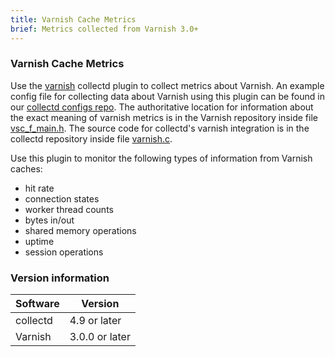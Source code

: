```yaml
---
title: Varnish Cache Metrics
brief: Metrics collected from Varnish 3.0+
---
```

### Varnish Cache Metrics

Use the [varnish](https://collectd.org/wiki/index.php/Plugin:Varnish) collectd
plugin to collect metrics about Varnish. An example config file for collecting
data about Varnish using this plugin can be found in our
[collectd configs repo](https://github.com/signalfx/signalfx-collectd-configs/blob/master/managed_config/10-varnish.conf).
The authoritative location for information about the exact meaning of varnish metrics
is in the Varnish repository inside file [vsc_f_main.h](https://github.com/varnish/Varnish-Cache/blob/master/include/tbl/vsc_f_main.h).
The source code for collectd's varnish integration is in the collectd repository
inside file [varnish.c](https://github.com/signalfx/collectd/blob/master/src/varnish.c).

Use this plugin to monitor the following types of information from Varnish caches:

* hit rate
* connection states
* worker thread counts
* bytes in/out
* shared memory operations
* uptime
* session operations

### Version information

| Software  | Version        |
|-----------|----------------|
| collectd  |  4.9 or later  |
| Varnish   | 3.0.0 or later |
